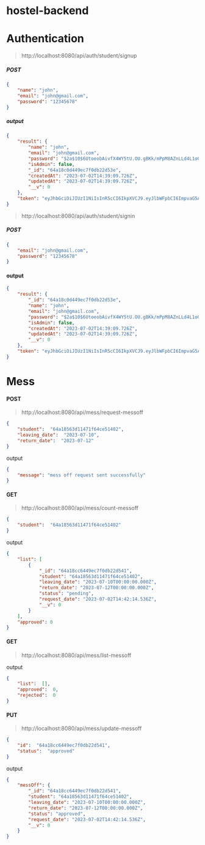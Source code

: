 # hostel-backend

# Authentication

>http://localhost:8080/api/auth/student/signup
##### POST
```json
{
	"name": "john",
	"email": "john@gmail.com",
	"password": "12345678"
}
```
#####  output
```json
{
    "result": {
        "name": "john",
        "email": "john@gmail.com",
        "password": "$2a$10$6UtoeobAivfX4WY5tU.OU.gBKk/mPpM8AZnLLd4L1oGMalEx2iSSO",
        "isAdmin": false,
        "_id": "64a18c0d449ec7f0db22d53e",
        "createdAt": "2023-07-02T14:39:09.726Z",
        "updatedAt": "2023-07-02T14:39:09.726Z",
        "__v": 0
    },
    "token": "eyJhbGciOiJIUzI1NiIsInR5cCI6IkpXVCJ9.eyJlbWFpbCI6ImpvaG5AZ21haWwuY29tIiwiaWQiOiI2NGExOGMwZDQ0OWVjN2YwZGIyMmQ1M2UiLCJpYXQiOjE2ODgzMDg3NDksImV4cCI6MTY4ODMxMjM0OX0.Peg5K88jZN_15CUPotyzQ5JLCitOKi0XGgm7fzAbg7c"
}
```

>http://localhost:8080/api/auth/student/signin
##### POST
```json
{
	"email": "john@gmail.com",
	"password": "12345678"
}
```
#### output
```json
{
    "result": {
        "_id": "64a18c0d449ec7f0db22d53e",
        "name": "john",
        "email": "john@gmail.com",
        "password": "$2a$10$6UtoeobAivfX4WY5tU.OU.gBKk/mPpM8AZnLLd4L1oGMalEx2iSSO",
        "isAdmin": false,
        "createdAt": "2023-07-02T14:39:09.726Z",
        "updatedAt": "2023-07-02T14:39:09.726Z",
        "__v": 0
    },
    "token": "eyJhbGciOiJIUzI1NiIsInR5cCI6IkpXVCJ9.eyJlbWFpbCI6ImpvaG5AZ21haWwuY29tIiwiaWQiOiI2NGExOGMwZDQ0OWVjN2YwZGIyMmQ1M2UiLCJpYXQiOjE2ODgzMDg4MDMsImV4cCI6MTY4ODMxMjQwM30.Xgh6hKvbBq0UubvGjBEo9BYZ22J4LHoP0kcwm2BN_Gc"
}
```

# Mess
#### POST
>http://localhost:8080/api/mess/request-messoff
```json
{
	"student":  "64a18563d11471f64ce51402",
	"leaving_date":  "2023-07-10",
	"return_date":  "2023-07-12"
}
```
output
```json
{
    "message": "mess off request sent successfully"
}
```

#### GET
>http://localhost:8080/api/mess/count-messoff
```json
{
	"student":  "64a18563d11471f64ce51402"
}
```
output
```json
{
    "list": [
        {
            "_id": "64a18cc6449ec7f0db22d541",
            "student": "64a18563d11471f64ce51402",
            "leaving_date": "2023-07-10T00:00:00.000Z",
            "return_date": "2023-07-12T00:00:00.000Z",
            "status": "pending",
            "request_date": "2023-07-02T14:42:14.536Z",
            "__v": 0
        }
    ],
    "approved": 0
}
```
#### GET
>http://localhost:8080/api/mess/list-messoff

output
```json
{
	"list":  [],
	"approved":  0,
	"rejected":  0
}
```

#### PUT
>http://localhost:8080/api/mess/update-messoff
```json
{
	"id":  "64a18cc6449ec7f0db22d541",
	"status":  "approved"
}
```

output

```json
{
    "messOff": {
        "_id": "64a18cc6449ec7f0db22d541",
        "student": "64a18563d11471f64ce51402",
        "leaving_date": "2023-07-10T00:00:00.000Z",
        "return_date": "2023-07-12T00:00:00.000Z",
        "status": "approved",
        "request_date": "2023-07-02T14:42:14.536Z",
        "__v": 0
    }
}
```
